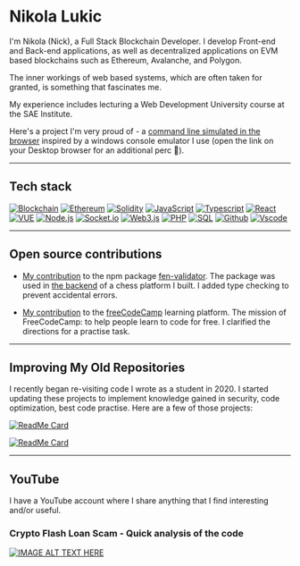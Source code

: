 # Nikola Lukic
I'm Nikola (Nick), a Full Stack Blockchain Developer. I develop Front-end and Back-end applications, as well as decentralized applications on EVM based blockchains such as Ethereum, Avalanche, and Polygon.

The inner workings of web based systems, which are often taken for granted, is something that fascinates me.

My experience includes lecturing a Web Development University course at the SAE Institute.

Here's a project I'm very proud of - a [command line simulated in the browser](https://nlukic97.github.io) inspired by a windows console emulator I use (open the link on your Desktop browser for an additional perc 🙂).

---

## Tech stack
[![Blockchain](https://img.shields.io/badge/-Blockchain-black?style=for-the-badge&logo=bitcoin&logoColor=white)]()
[![Ethereum](https://img.shields.io/badge/Ethereum-3C3C3D?style=for-the-badge&logo=Ethereum&logoColor=white)]()
[![Solidity](https://img.shields.io/badge/-Solidity-3c3c3d?style=for-the-badge&logo=ethereum&logoColor=white)]()
[![JavaScript](https://img.shields.io/badge/-JavaScript-black?style=for-the-badge&logo=javascript&logoColor=)]()
[![Typescript](https://img.shields.io/badge/-Typescript-007acc?style=for-the-badge&logo=typescript&logoColor=white)]()
[![React](https://img.shields.io/badge/-React-black?style=for-the-badge&logo=react&logoColor=)]()
[![VUE](https://img.shields.io/badge/Vue-black?style=for-the-badge&logo=vuedotjs&logoColor=4FC08D)]()
[![Node.js](https://img.shields.io/badge/-Node.js-339933?style=for-the-badge&logo=Node.js&logoColor=white)]()
[![Socket.io](https://img.shields.io/badge/-Socket.io-black?style=for-the-badge&logo=socket.io&logoColor=white)]()
[![Web3.js](https://img.shields.io/badge/-Web3.js-black?style=for-the-badge&logo=javascript&logoColor=)]()
[![PHP](https://img.shields.io/badge/PHP-777BB4?style=for-the-badge&logo=php&logoColor=white)]()
[![SQL](https://img.shields.io/badge/-SQL-d2082d?style=for-the-badge&logo=mysql&logoColor=white)]()
[![Github](https://img.shields.io/badge/-GitHub-black?style=for-the-badge&logo=github&logoColor=white)]()
[![Vscode](https://img.shields.io/badge/-VSCode-007acc?style=for-the-badge&logo=visual-studio-code&logoColor=white)]()

---
## Open source contributions
- [My contribution](https://github.com/jayasurian123/fen-validator/pull/23) to the npm package [fen-validator](https://www.npmjs.com/package/fen-validator). The package was used in [the backend](https://github.com/nlukic97/chess_platform_server) of a chess platform I built.
I added type checking to prevent accidental errors.

- [My contribution](https://github.com/freeCodeCamp/freeCodeCamp/pull/53611) to the [freeCodeCamp](https://www.freecodecamp.org) learning platform. The mission of FreeCodeCamp: to help people learn to code for free. I clarified the directions for a practise task.

---

## Improving My Old Repositories
I recently began re-visiting code I wrote as a student in 2020. I started updating these projects to implement knowledge gained in security, code optimization, best code practise. Here are a few of those projects:

[![ReadMe Card](https://github-readme-stats.vercel.app/api/pin/?username=nlukic97&repo=calorieCounterApp)](https://github.com/nlukic97/calorieCounterApp)

[![ReadMe Card](https://github-readme-stats.vercel.app/api/pin/?username=nlukic97&repo=crypto-donations)](https://github.com/nlukic97/crypto-donations)

---

## YouTube
I have a YouTube account where I share anything that I find interesting and/or useful.

### Crypto Flash Loan Scam - Quick analysis of the code
[![IMAGE ALT TEXT HERE](https://img.youtube.com/vi/IRWpfP6UozU/0.jpg)](https://www.youtube.com/watch?v=IRWpfP6UozU)



